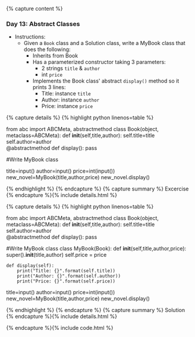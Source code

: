 {% capture content %}
### Day 13: Abstract Classes 
- Instructions:
    - Given a `Book` class and a Solution class, write a MyBook class that does the following:
        - Inherits from Book
        - Has a parameterized constructor taking 3 parameters:
            - 2 strings `title` & `author`
            - int `price`
        - Implements the Book class' abstract `display()` method so it prints 3 lines:
            - Title: instance `title`
            - Author: instance `author`
            - Price: instance `price`

{% capture details %}
{% highlight python linenos=table %}

from abc import ABCMeta, abstractmethod
class Book(object, metaclass=ABCMeta):
    def __init__(self,title,author):
        self.title=title
        self.author=author   
    @abstractmethod
    def display(): pass

#Write MyBook class

title=input()
author=input()
price=int(input())
new_novel=MyBook(title,author,price)
new_novel.display()

{% endhighlight %}
{% endcapture %}
{% capture summary %} 
Excercise
{% endcapture %}{% include details.html %}

{% capture details %}
{% highlight python linenos=table %}

from abc import ABCMeta, abstractmethod
class Book(object, metaclass=ABCMeta):
    def __init__(self,title,author):
        self.title=title
        self.author=author   
    @abstractmethod
    def display(): pass

#Write MyBook class
class MyBook(Book):
    def __init__(self,title,author,price):
        super().__init__(title,author)
        self.price = price
        
    def display(self):
        print("Title: {}".format(self.title))
        print("Author: {}".format(self.author))
        print("Price: {}".format(self.price))

title=input()
author=input()
price=int(input())
new_novel=MyBook(title,author,price)
new_novel.display()

{% endhighlight %}
{% endcapture %}
{% capture summary %} 
Solution
{% endcapture %}{% include details.html %}

{% endcapture %}{% include code.html %}
